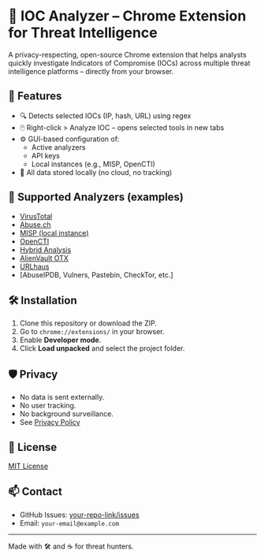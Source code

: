 
# 🧠 IOC Analyzer – Chrome Extension for Threat Intelligence

A privacy-respecting, open-source Chrome extension that helps analysts quickly investigate Indicators of Compromise (IOCs) across multiple threat intelligence platforms – directly from your browser.

## 🚀 Features

- 🔍 Detects selected IOCs (IP, hash, URL) using regex
- 🖱️ Right-click > Analyze IOC – opens selected tools in new tabs
- ⚙️ GUI-based configuration of:
  - Active analyzers
  - API keys
  - Local instances (e.g., MISP, OpenCTI)
- 🔐 All data stored locally (no cloud, no tracking)

## 🧩 Supported Analyzers (examples)

- [VirusTotal](https://www.virustotal.com)
- [Abuse.ch](https://abuse.ch)
- [MISP (local instance)](https://github.com/MISP/MISP)
- [OpenCTI](https://www.opencti.io/)
- [Hybrid Analysis](https://www.hybrid-analysis.com/)
- [AlienVault OTX](https://otx.alienvault.com/)
- [URLhaus](https://urlhaus.abuse.ch/)
- [AbuseIPDB, Vulners, Pastebin, CheckTor, etc.]

## 🛠️ Installation

1. Clone this repository or download the ZIP.
2. Go to `chrome://extensions/` in your browser.
3. Enable **Developer mode**.
4. Click **Load unpacked** and select the project folder.

## 🛡️ Privacy

- No data is sent externally.
- No user tracking.
- No background surveillance.
- See [Privacy Policy](./privacy.md)

## 📜 License

[MIT License](./LICENSE)

## 📫 Contact

- GitHub Issues: [your-repo-link/issues](https://github.com/your-org/ioc-analyzer-extension/issues)
- Email: `your-email@example.com`

---

Made with 🛠️ and ☕ for threat hunters.
